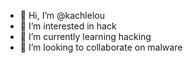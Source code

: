 - 👋 Hi, I’m @kachlelou
- 👀 I’m interested in hack
- 🌱 I’m currently learning hacking
- 💞️ I’m looking to collaborate on malware

<!---
kachlelou/kachlelou is a ✨ special ✨ repository because its `README.md` (this file) appears on your GitHub profile.
You can click the Preview link to take a look at your changes.
--->
